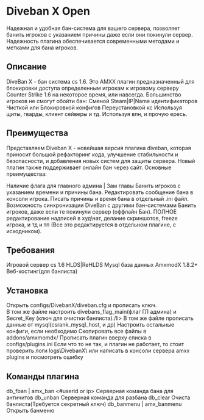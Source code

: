 # Diveban X Open

Надежная и удобная бан-система для вашего сервера, позволяет банить игроков с указанием причины даже если они покинули сервер. Надежность плагина обеспечивается современными методами и метками для бана игроков.

## Описание
DiveBan X - бан система cs 1.6. Это АМХХ плагин предназначенный для блокировки доступа определенным игрокам к игровому серверу Counter Strike 1.6 на некоторое время, или навсегда. Большинство игроков не смогут обойти бан:
Сменой Steam|IP|Name идентификаторов
Чисткой или Блокировкой конфигов
Переустановкой кс
Используя щиты, гварды, клиент сейверы и тд.
Используя впн, и прочую ересь.

## Преимущества
Представляем Diveban X - новейшая версия плагина diveban, которая приносит большой рефакторинг кода, улучшение стабильности и безопасности, и добавления новых систем для защиты сервера. Новый плагин также поддерживает онлайн бан через сайт. Основные преимущества:

Наличие флага для главного админа | Зам главы
Банить игроков с указанием времени и причины бана.
Редактировать сообщение бана в консоли игрока.
Писать причины и время бана в отдельный .ini файл.
Возможность синхронизации DiveBan с другими бан-системами
Банить игроков, даже если те покинули сервер (оффлайн Бан).
ПОЛНОЕ редактирование надписей в худ\чат, делание скриншотов, freeze игрока, и тд и тп (Все это редактируется в отдельном плагине, с исходником).

## Требования 
Игровой сервер cs 1.6 HLDS|ReHLDS
Mysql база данных
AmxmodX 1.8.2+
Веб-хостинг(для банлиста)

## Установка
Открыть configs/DivebanX/diveban.cfg и прописать ключ.<br>
В том же файле настроить divebans_flag_main(флаг ГЛ админа) и Secret_Key (ключ для очистки банлиста)./li>
В том же файле прописать данные от mysql(csrank_mysql_host, и др)
Настроить остальные конфиги, если необходимо
Скопировать все файлы в addons/amxmomdx/
Прописать плагин вверху списка в configs/plugins.ini
Если что то не так, и плагин не работает, то стоит проверить логи logs\DivebanX\ или написать в консоли сервера amxx plugins и посмотреть ошибку

## Команды плагина
db_fban | amx_ban	<time in min> <#userid or ip> <reason>	Серверная команда бана для античитов
db_unban	<Name or UniqueID or SteamID or Ip>	Серверная команда для разбана
db_clear	Очиста банлиста(Требуется секретный ключ)
db_banmenu | amx_banmenu	Открыть банменю